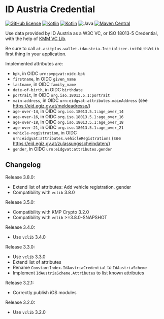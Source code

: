 # ID Austria Credential
[![GitHub license](https://img.shields.io/badge/license-Apache%20License%202.0-brightgreen.svg?style=flat)](http://www.apache.org/licenses/LICENSE-2.0)
[![Kotlin](https://img.shields.io/badge/kotlin-multiplatform--mobile-orange.svg?logo=kotlin)](http://kotlinlang.org)
[![Kotlin](https://img.shields.io/badge/kotlin-2.0.0-blue.svg?logo=kotlin)](http://kotlinlang.org)
![Java](https://img.shields.io/badge/java-17-blue.svg?logo=OPENJDK)
[![Maven Central](https://img.shields.io/maven-central/v/at.asitplus.wallet/idacredential)](https://mvnrepository.com/artifact/at.asitplus.wallet/idacredential/)

Use data provided by ID Austria as a W3C VC, or ISO 18013-5 Credential, with the help of [KMM VC Lib](https://github.com/a-sit-plus/kmm-vc-library).

Be sure to call `at.asitplus.wallet.idaustria.Initializer.initWithVcLib` first thing in your application.

Implemented attributes are:
 - `bpk`, in OIDC `urn:pvpgvat:oidc.bpk`
 - `firstname`, in OIDC `given_name`
 - `lastname`, in OIDC `family_name`
 - `date-of-birth`, in OIDC `birthdate`
 - `portrait`, in OIDC `org.iso.18013.5.1:portrait`
 - `main-address`, in OIDC `urn:eidgvat:attributes.mainAddress` (see <https://eid.egiz.gv.at/meldeadresse/>)
 - `age-over-14`, in OIDC `org.iso.18013.5.1:age_over_14`
 - `age-over-16`, in OIDC `org.iso.18013.5.1:age_over_16`
 - `age-over-18`, in OIDC `org.iso.18013.5.1:age_over_18`
 - `age-over-21`, in OIDC `org.iso.18013.5.1:age_over_21`
 - `vehicle-registration`, in OIDC `urn:eidgvat:attributes.vehicleRegistrations` (see <https://eid.egiz.gv.at/zulassungsscheindaten/>)
 - `gender`, in OIDC `urn:eidgvat:attributes.gender`

## Changelog

Release 3.8.0:
 - Extend list of attributes: Add vehicle registration, gender
 - Compatibility with `vclib` 3.8.0

Release 3.5.0:
 - Compatibility with KMP Crypto 3.2.0
 - Compatibility with `vclib` >=3.8.0-SNAPSHOT

Release 3.4.0:
 - Use `vclib` 3.4.0

Release 3.3.0:
 - Use `vclib` 3.3.0
 - Extend list of attributes
 - Rename `ConstantIndex.IdAustriaCredential` to `IdAustriaScheme`
 - Implement `IdAustriaScheme.Attributes` to list known attributes

Release 3.2.1:
 - Correctly publish iOS modules

Release 3.2.0:
 - Use `vclib` 3.2.0
